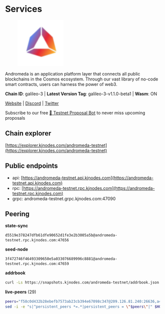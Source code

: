 # Services

<figure><img src="https://raw.githubusercontent.com/kj89/cosmos-images/main/logos/andromeda.png" width="150" alt=""><figcaption></figcaption></figure>

Andromeda is an application platform layer that connects all  public blockchains in the Cosmos ecosystem. Through our vast  library of no-code smart contracts, users can harness the power of web3.

**Chain ID**: galileo-3 | **Latest Version Tag**: galileo-3-v1.1.0-beta1 | **Wasm**: ON

[Website](https://www.andromedaprotocol.io) | [Discord](https://discord.gg/wzM3kSN3sE) | [Twitter](https://twitter.com/andromedaprot)



Subscribe to our free [🤖 Testnet Proposal Bot](https://t.me/kjnodes_testnet_proposal_bot) to never miss upcoming proposals


## Chain explorer
[https://explorer.kjnodes.com/andromeda-testnet](https://explorer.kjnodes.com/andromeda-testnet)

## Public endpoints

* api: [https://andromeda-testnet.api.kjnodes.com](https://andromeda-testnet.api.kjnodes.com)
* rpc: [https://andromeda-testnet.rpc.kjnodes.com](https://andromeda-testnet.rpc.kjnodes.com)
* grpc: andromeda-testnet.grpc.kjnodes.com:47090

## Peering

**state-sync**

```text
d5519e378247dfb61dfe90652d1fe3e2b3005a5b@andromeda-testnet.rpc.kjnodes.com:47656
```

**seed-node**

```text
3f472746f46493309650e5a033076689996c8881@andromeda-testnet.rpc.kjnodes.com:47659
```

**addrbook**
```bash
curl -Ls https://snapshots.kjnodes.com/andromeda-testnet/addrbook.json > $HOME/.andromedad/config/addrbook.json
```

**live-peers** (29)
```bash
peers="f58c0d432b28ebefb7573ab23cb394e67098c347@209.126.81.240:26636,a4d291d17d8e74979e7db5a1e936269835e802af@194.165.59.78:26656,27e4aeaf8ef79a25904cd1042cf25ac6a1a0e7e5@103.180.28.220:26656,9230896c5f22a363eed1c3bd3ed8068134b1dedd@124.120.12.196:26656,bd323d2c7ce260b831d20923d390e4a1623f32c4@213.239.215.195:20095,1d94f397352dc20be4b56e4bfd9305649cbac778@65.108.232.150:20095,443a51f595c9ca16273ca6146db1375e4223a91f@172.93.110.154:26656,03603fb96ded3aabe7451efad31fb8d0c523a0ee@146.19.75.97:26656,9e14886f7a34c73e65eafb209a9215e2848e9e76@65.108.41.172:29456,385bda41dc8ce86d0dd4c99d3cf371ca8fccfeb6@135.125.189.131:20095,05d3613dfb738ff22d0ea974bd0d1353ecdc6231@65.108.101.124:26656,91fde61878d704917f882694b271b67a38865ddc@149.102.142.94:26656,8870aca1936673bb2068ed07fcadc6c46d3ec3a1@146.190.83.6:22656,6d59b44efa40c4a03a24bf598b6cd662e8003655@135.181.96.66:26656,00171178f5d8b22d1a3396d9388adbb8ec1c0541@38.242.208.162:36656,7f32e615c80cefdd6b229cba300ef9a94287f3f3@178.250.243.84:26656,7469fd307adba5d8e782908ee01f080f3e554c48@185.154.13.19:26656,b6dd58949a8b9c03349bdbec8aeeccd5e0d39283@31.220.74.50:26656,24971494b3a2045d26b111c85e1ea6baf15fece3@89.169.46.109:26656,20248068f368f5d1eda74646d2bfd1fcdaffb3e1@89.58.59.75:60656,b68b237dd3ea878f50dc39a684414c92e1f0ff1e@45.82.176.72:26656,7c9e768cdaa68d5c27b49797284acbd9d0dd9716@79.137.248.65:26656,717066f5726fb3cd7096f84911c7c8bfe5953e62@81.68.158.68:26656,cdffce82a5f9f646f3e8e1cf66249b490303c431@47.5.80.5:26646,05b853c6022c51b2065665e66876e27aee9fed59@149.102.140.189:26656,e8f8c97c65b3e65797eca3489de7c1682e85d4df@78.25.143.46:47656,e61f287d51edab6f6dbe00a8b804614443ee6f82@80.85.242.117:26656,155b0aea2daadbb77e9eb1fbb235d2d81f7467c9@104.248.135.127:47656,df7cf95427701d6d00797042fb8548a7f8eeeb6e@172.104.159.69:55716"
sed -i -e "s|^persistent_peers *=.*|persistent_peers = \"$peers\"|" $HOME/.andromedad/config/config.toml
```
